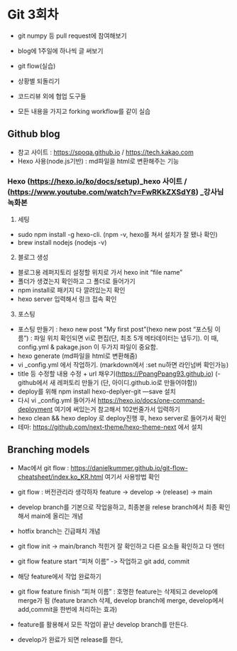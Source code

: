# Git 3회차
  - git numpy 등 pull request에 참여해보기
  - blog에 1주일에 하나씩 글 써보기

- git flow(실습)
- 상황별 되돌리기
- 코드리뷰 외에 협업 도구들
- 모든 내용을 가지고 forking workflow를 같이 실습

##  Github blog
  - 참고 사이트 : https://spoqa.github.io / https://tech.kakao.com
  - Hexo 사용(node.js기반) : md파일을 html로 변환해주는 기능

### Hexo (https://hexo.io/ko/docs/setup)_hexo 사이트 / (https://www.youtube.com/watch?v=FwRKkZXSdY8) _강사님 녹화본
  1. 세팅 
  - sudo npm install -g hexo-cli.    (npm -v, hexo를 쳐서 설치가 잘 됐나 확인)
  - brew install nodejs	(nodejs -v)
 
  2. 블로그 생성 
  - 블로그용 레퍼지토리 설정할 위치로 가서 hexo init “file name”
  - 폴더가 생겼는지 확인하고 그 폴더로 들어가기 
  - npm install로 패키지 다 깔려있는지 확인
  - hexo server 입력해서 링크 접속 확인

  3. 포스팅
  - 포스팅 만들기 : hexo new post "My first post”(hexo new post “포스팅 이름”) : 파일 위치 확인되면 vi로 편집(단, 최초 5개 메타데이터는 냅두기). 이 때, config.yml & pakage.json 이 두가지 파일이 중요함.
  - hexo generate (md파일을 html로 변환해줌)
  - vi _config.yml 에서 작업하기. (markdown에서 :set nu하면 라인넘버 확인가능)
  - title 등 수정할 내용 수정 + url 채우기(https://PpangPpang93.github.io)
  (- github에서 새 레퍼토리 만들기 (단, 아이디.github.io로 만들어야함))
  - deploy를 위해 npm install hexo-deplyer-git —save 설치
  - 다시 vi _config.yml 들어가서 https://hexo.io/docs/one-command-deployment 여기에 써있는거 참고해서 102번줄가서 입력하기
  - hexo clean && hexo deploy 로 deploy진행 후, hexo server로 들어가서 확인
  - 테마: https://github.com/next-theme/hexo-theme-next 에서 설치


## Branching models 
 - Mac에서 git flow : https://danielkummer.github.io/git-flow-cheatsheet/index.ko_KR.html 여기서 사용방법 확인
 - git flow : 버전관리라 생각하자 feature -> develop -> (release) -> main


 - develop branch를 기본으로 작업을하고, 최종본을 relese branch에서 최종 확인해서 main에 올리는 개념
 -  hotfix branch는 긴급패치 개념
 - git flow init -> main/branch 적힌거 잘 확인하고 다른 요소들 확인하고 다 엔터
 - git flow feature start “피쳐 이름” -> 작업하고 git add, commit
 - 해당 feature에서 작업 완료하기
 - git flow feature finish “피쳐 이름” : 호명한 feature는 삭제되고 develop에 merge가 됨 (feature branch 삭제, develop branch에 merge, develop에서 add,commit을 한번에 처리하는 효과)
 - feature를 활용해서 모든 작업이 끝난 develop branch를 만든다.
 - develop가 완료가 되면 release를 한다,

